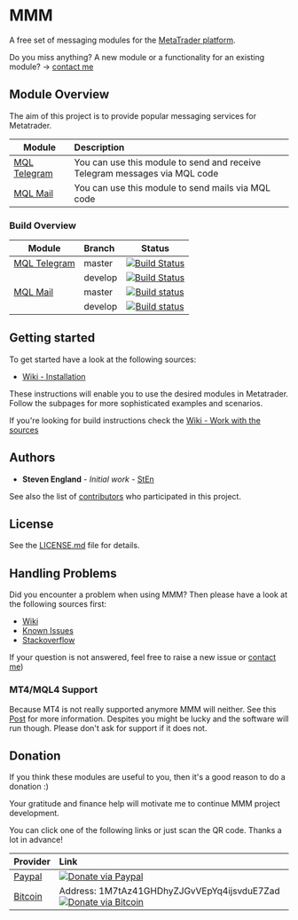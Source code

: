 # MMM
A free set of messaging modules for the [MetaTrader platform](https://www.metaquotes.net/en).

Do you miss anything? A new module or a functionality for an existing module? -> [contact me](https://mmm.steven-england.info/contact-me)

## Module Overview

The aim of this project is to provide popular messaging services for Metatrader.

| Module        | Description        |
| ------------- |:-------------|
|[MQL Telegram](https://mmm.steven-england.info/MQL-Telegram)|You can use this module to send and receive Telegram messages via MQL code|
|[MQL Mail](https://mmm.steven-england.info/MQL-Mail) | You can use this module to send mails via MQL code|

### Build Overview
| Module        | Branch        | Status  |
| ------------- |:-------------| :-------------:|
| [MQL Telegram](https://mmm.steven-england.info/MQL-Telegram)  | master | [![Build Status](https://dev.azure.com/StEnPublic/MMM/_apis/build/status/Telegram/MMM_MQL_Telegram_x64?branchName=master)](https://dev.azure.com/StEnPublic/MMM/_build/latest?definitionId=6&branchName=master) |
|       | develop      |   [![Build Status](https://dev.azure.com/StEnPublic/MMM/_apis/build/status/Telegram/MMM_MQL_Telegram_x64?branchName=develop)](https://dev.azure.com/StEnPublic/MMM/_build/latest?definitionId=6&branchName=develop) |
| [MQL Mail](https://mmm.steven-england.info/MQL-Mail) | master | [![Build status](https://dev.azure.com/StEnPublic/MMM/_apis/build/status/Mail/MMM_MQL_Mail_x64?branchName=master)](https://dev.azure.com/StEnPublic/MMM/_build/latest?definitionId=8&branchName=master) |
|       | develop      |  [![Build status](https://dev.azure.com/StEnPublic/MMM/_apis/build/status/Mail/MMM_MQL_Mail_x64?branchName=develop)](https://dev.azure.com/StEnPublic/MMM/_build/latest?definitionId=8&branchName=develop)  |

## Getting started

To get started have a look at the following sources:
+ [Wiki - Installation](https://mmm.steven-england.info/Installation)

These instructions will enable you to use the desired modules in Metatrader. Follow the subpages for more sophisticated
examples and scenarios.

If you're looking for build instructions check the [Wiki - Work with the sources](https://mmm.steven-england.info/Work-with-the-Sources)

## Authors

* **Steven England** - *Initial work* - [StEn](https://github.com/stevenengland)

See also the list of [contributors](https://github.com/stevenengland/MMM/graphs/contributors) who participated in this project.

## License

See the [LICENSE.md](LICENSE.md) file for details.

## Handling Problems

Did you encounter a problem when using MMM? Then please have a look at the following sources first:

+ [Wiki](https://mmm.steven-england.info)
+ [Known Issues](https://github.com/stevenengland/MMM/issues)
+ [Stackoverflow](https://stackoverflow.com)

If your question is not answered, feel free to raise a new issue or [contact me](https://mmm.steven-england.info/contact-me))

### MT4/MQL4 Support
Because MT4 is not really supported anymore MMM will neither. See this [Post](https://smnweekly.com/2016/11/15/metaquotes-abandons-mt4-turns-entirely-to-mt5-trading-platform/) for more information.
Despites you might be lucky and the software will run though. Please don't ask for support if it does not.

## Donation

If you think these modules are useful to you, then it's a good reason to do a donation :)

Your gratitude and finance help will motivate me to continue MMM project development.

You can click one of the following links or just scan the QR code. Thanks a lot in advance!

| Provider        | Link        |
| ------------- |:-------------|
| [Paypal](https://www.paypal.com/cgi-bin/webscr?cmd=_s-xclick&hosted_button_id=KLZLAV7333HYN&source=url)        |[![Donate via Paypal](https://donate.steven-england.info/donate_qr_paypal.png "Donate via Paypal")](https://www.paypal.com/cgi-bin/webscr?cmd=_s-xclick&hosted_button_id=KLZLAV7333HYN&source=url)|
| [Bitcoin](bitcoin:1M7tAz41GHDhyZJGvVEpYq4ijsvduE7Zad)      |Address: 1M7tAz41GHDhyZJGvVEpYq4ijsvduE7Zad [![Donate via Bitcoin](https://donate.steven-england.info/donate_qr_bitcoin.png "Donate via Bitcoin")](bitcoin:1M7tAz41GHDhyZJGvVEpYq4ijsvduE7Zad)|
